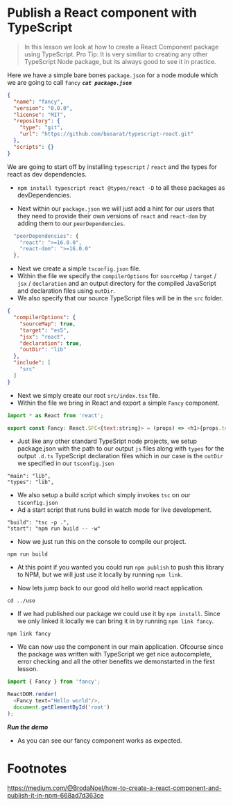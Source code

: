 # Publish a React component with TypeScript
> In this lesson we look at how to create a React Component package using TypeScript. Pro Tip: It is very similiar to creating any other TypeScript Node package, but its always good to see it in practice.

Here we have a simple bare bones `package.json` for a node module which we are going to call `fancy`
***`cat package.json`***
```json
{
  "name": "fancy",
  "version": "0.0.0",
  "license": "MIT",
  "repository": {
    "type": "git",
    "url": "https://github.com/basarat/typescript-react.git"
  },
  "scripts": {}
}
```

We are going to start off by installing `typescript` / `react` and the types for react as dev dependencies.  
* `npm install typescript react @types/react -D` to all these packages as devDependencies.

* Next within our `package.json` we will just add a hint for our users that they need to provide their own versions of `react` and `react-dom` by adding them to our `peerDependencies`.
```js
  "peerDependencies": {
    "react": ">=16.0.0",
    "react-dom": ">=16.0.0"
  },
```
* Next we create a simple `tsconfig.json` file.
* Within the file we specify the `compilerOptions` for  `sourceMap` / `target` / `jsx` / `declaration` and an output directory for the compiled JavaScript and declaration files using `outDir`.
* We also specify that our source TypeScript files will be in the `src` folder.
```json
{
  "compilerOptions": {
    "sourceMap": true,
    "target": "es5",
    "jsx": "react",
    "declaration": true,
    "outDir": "lib"
  },
  "include": [
    "src"
  ]
}
```

* Next we simply create our root `src/index.tsx` file.
* Within the file we bring in React and export a simple `Fancy` component.
```js
import * as React from 'react';

export const Fancy: React.SFC<{text:string}> = (props) => <h1>{props.text}</h1>;
```

* Just like any other standard TypeSript node projects, we setup package.json with the path to our output `js` files along with `types` for the output `.d.ts` TypeScript declaration files which in our case is the `outDir` we specified in our `tsconfig.json`

```
"main": "lib",
"types": "lib",
```
* We also setup a build script which simply invokes `tsc` on our `tsconfig.json`
* Ad a start script that runs build in watch mode for live development.
```
"build": "tsc -p .",
"start": "npm run build -- -w"
```

* Now we just run this on the console to compile our project.
```
npm run build
```

* At this point if you wanted you could run `npm publish` to push this library to NPM, but we will just use it locally by running `npm link`.

* Now lets jump back to our good old hello world react application. 
```
cd ../use
```
* If we had published our package we could use it by `npm install`. Since we only linked it locally we can bring it in by running `npm link fancy`.
```
npm link fancy
```
* We can now use the component in our main application. Ofcourse since the package was written with TypeScript we get nice autocomplete, error checking and all the other benefits we demonstarted in the first lesson.

```js
import { Fancy } from 'fancy';

ReactDOM.render(
  <Fancy text="Hello world"/>,
  document.getElementById('root')
);
```

***Run the demo***
* As you can see our fancy component works as expected.


# Footnotes
https://medium.com/@BrodaNoel/how-to-create-a-react-component-and-publish-it-in-npm-668ad7d363ce
